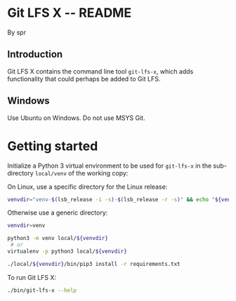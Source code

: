 # Git LFS X -- README
By spr
<!--@@VERSIONINC@@-->

## Introduction

Git LFS X contains the command line tool `git-lfs-x`, which adds functionality
that could perhaps be added to Git LFS.

## Windows

Use Ubuntu on Windows.  Do not use MSYS Git.

# Getting started

Initialize a Python 3 virtual environment to be used for `git-lfs-x` in the
sub-directory `local/venv` of the working copy:

On Linux, use a specific directory for the Linux release:

```bash
venvdir="venv-$(lsb_release -i -s)-$(lsb_release -r -s)" && echo "${venvdir}"
```

Otherwise use a generic directory:

```bash
venvdir=venv
```

```bash
python3 -m venv local/${venvdir}
 # or
virtualenv -p python3 local/${venvdir}
```

```bash
./local/${venvdir}/bin/pip3 install -r requirements.txt
```

To run Git LFS X:

```bash
./bin/git-lfs-x --help
```

